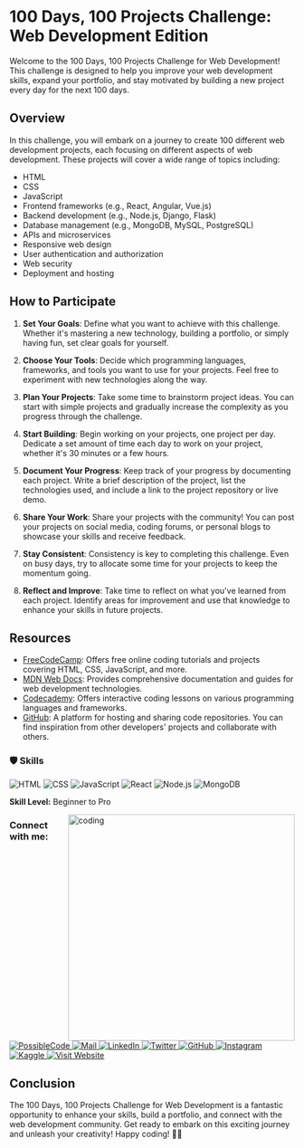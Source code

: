 # 100 Days, 100 Projects Challenge: Web Development Edition

Welcome to the 100 Days, 100 Projects Challenge for Web Development! This challenge is designed to help you improve your web development skills, expand your portfolio, and stay motivated by building a new project every day for the next 100 days.

## Overview

In this challenge, you will embark on a journey to create 100 different web development projects, each focusing on different aspects of web development. These projects will cover a wide range of topics including:

- HTML
- CSS
- JavaScript
- Frontend frameworks (e.g., React, Angular, Vue.js)
- Backend development (e.g., Node.js, Django, Flask)
- Database management (e.g., MongoDB, MySQL, PostgreSQL)
- APIs and microservices
- Responsive web design
- User authentication and authorization
- Web security
- Deployment and hosting

## How to Participate

1. **Set Your Goals**: Define what you want to achieve with this challenge. Whether it's mastering a new technology, building a portfolio, or simply having fun, set clear goals for yourself.

2. **Choose Your Tools**: Decide which programming languages, frameworks, and tools you want to use for your projects. Feel free to experiment with new technologies along the way.

3. **Plan Your Projects**: Take some time to brainstorm project ideas. You can start with simple projects and gradually increase the complexity as you progress through the challenge.

4. **Start Building**: Begin working on your projects, one project per day. Dedicate a set amount of time each day to work on your project, whether it's 30 minutes or a few hours.

5. **Document Your Progress**: Keep track of your progress by documenting each project. Write a brief description of the project, list the technologies used, and include a link to the project repository or live demo.

6. **Share Your Work**: Share your projects with the community! You can post your projects on social media, coding forums, or personal blogs to showcase your skills and receive feedback.

7. **Stay Consistent**: Consistency is key to completing this challenge. Even on busy days, try to allocate some time for your projects to keep the momentum going.

8. **Reflect and Improve**: Take time to reflect on what you've learned from each project. Identify areas for improvement and use that knowledge to enhance your skills in future projects.

## Resources

- [FreeCodeCamp](https://www.freecodecamp.org/): Offers free online coding tutorials and projects covering HTML, CSS, JavaScript, and more.
- [MDN Web Docs](https://developer.mozilla.org/en-US/): Provides comprehensive documentation and guides for web development technologies.
- [Codecademy](https://www.codecademy.com/): Offers interactive coding lessons on various programming languages and frameworks.
- [GitHub](https://github.com/): A platform for hosting and sharing code repositories. You can find inspiration from other developers' projects and collaborate with others.

### 🛡️ Skills


![HTML](https://img.shields.io/badge/HTML-5E5E5E?style=for-the-badge&logo=html5&logoColor=E34F26) ![CSS](https://img.shields.io/badge/CSS-5E5E5E?style=for-the-badge&logo=css3&logoColor=1572B6) ![JavaScript](https://img.shields.io/badge/JavaScript-5E5E5E?style=for-the-badge&logo=javascript&logoColor=F7DF1E) ![React](https://img.shields.io/badge/React-5E5E5E?style=for-the-badge&logo=react&logoColor=61DAFB) ![Node.js](https://img.shields.io/badge/Node.js-5E5E5E?style=for-the-badge&logo=node.js&logoColor=339933) ![MongoDB](https://img.shields.io/badge/MongoDB-5E5E5E?style=for-the-badge&logo=mongodb&logoColor=47A248)

**Skill Level:** Beginner to Pro

<img align="right" alt="coding" width="400" src="https://media.giphy.com/media/LkxiDPFHOpfQrDi2xH/giphy.gif">

<h3 align="left"> Connect with me:</h3>
<div align="left">
  <a href="https://www.possiblecode.tech/">
    <img src="https://img.shields.io/badge/Visit%20Website-PossibleCode-blue?style=for-the-badge" alt="PossibleCode" />
  </a>
  <a href="mailto:smayour82@gmail.com">
    <img src="https://img.shields.io/badge/Mail-Contact-informational?style=for-the-badge&logo=gmail" alt="Mail" />
  </a>
  <a href="https://www.linkedin.com/in/syed-mohsin-bukhari/">
    <img src="https://img.shields.io/badge/LinkedIn-Connect-blue?style=for-the-badge&logo=linkedin" alt="LinkedIn" />
  </a>
  <a href="https://twitter.com/Possible_Code">
    <img src="https://img.shields.io/badge/Twitter-Follow-blue?style=for-the-badge&logo=twitter" alt="Twitter" />
  </a>
  <a href="https://github.com/mayourbukhari">
    <img src="https://img.shields.io/badge/GitHub-Follow-blue?style=for-the-badge&logo=github" alt="GitHub" />
  </a>
  <a href="https://www.instagram.com/possible.code">
    <img src="https://img.shields.io/badge/Instagram-Follow-blue?style=for-the-badge&logo=instagram" alt="Instagram" />
  </a>
  <a href="https://kaggle.com/mayourbukhari">
    <img src="https://img.shields.io/badge/Kaggle-Profile-blue?style=for-the-badge&logo=kaggle" alt="Kaggle" />
  </a>
  <a href="https://mayourbukhari.github.io/Personal-Portfolio">
    <img src="https://img.shields.io/badge/Visit%20Website-Portfolio-blue?style=for-the-badge" alt="Visit Website" />
  </a>
</div>

## Conclusion

The 100 Days, 100 Projects Challenge for Web Development is a fantastic opportunity to enhance your skills, build a portfolio, and connect with the web development community. Get ready to embark on this exciting journey and unleash your creativity! Happy coding! 🚀🌐
